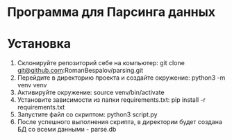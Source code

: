 # Программа для Парсинга данных

# Установка
1. Склонируйте репозиторий себе на компьютер: git clone git@github.com:RomanBespalov/parsing.git
2. Перейдите в директорию проекта и создайте окружение: python3 -m venv venv
3. Активируйте окружение: source venv/bin/activate
4. Установите зависимости из папки requirements.txt: pip install -r requirements.txt
5. Запустите файл со скриптом: python3 script.py
6. После успешного выполнения скрипта, в директории будет создана БД со всеми данными - parse.db
